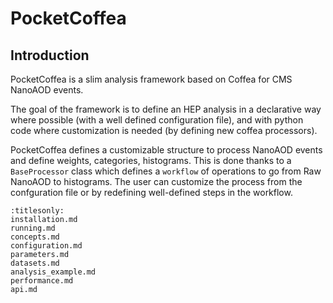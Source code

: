 # PocketCoffea

## Introduction

PocketCoffea is a slim analysis framework based on Coffea for CMS NanoAOD events.

The goal of the framework is to define an HEP analysis in a declarative way where possible (with a well defined
configuration file), and with python code where customization is needed (by defining new coffea processors).

PocketCoffea defines a customizable structure to process NanoAOD events and define weights, categories, histograms. This
is done thanks to a `BaseProcessor` class which defines a `workflow` of operations to go from Raw NanoAOD to histograms.
The user can customize the process from the confguration file or by redefining well-defined steps in the workflow.

```{toctree}
:titlesonly:
installation.md
running.md
concepts.md
configuration.md
parameters.md
datasets.md
analysis_example.md
performance.md
api.md
```

